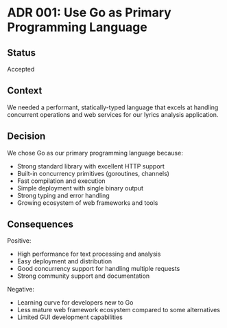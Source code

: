 # ADR 001: Use Go as Primary Programming Language

## Status
Accepted

## Context
We needed a performant, statically-typed language that excels at handling concurrent operations and web services for our lyrics analysis application.

## Decision
We chose Go as our primary programming language because:
- Strong standard library with excellent HTTP support
- Built-in concurrency primitives (goroutines, channels)
- Fast compilation and execution
- Simple deployment with single binary output
- Strong typing and error handling
- Growing ecosystem of web frameworks and tools

## Consequences
Positive:
- High performance for text processing and analysis
- Easy deployment and distribution
- Good concurrency support for handling multiple requests
- Strong community support and documentation

Negative:
- Learning curve for developers new to Go
- Less mature web framework ecosystem compared to some alternatives
- Limited GUI development capabilities 